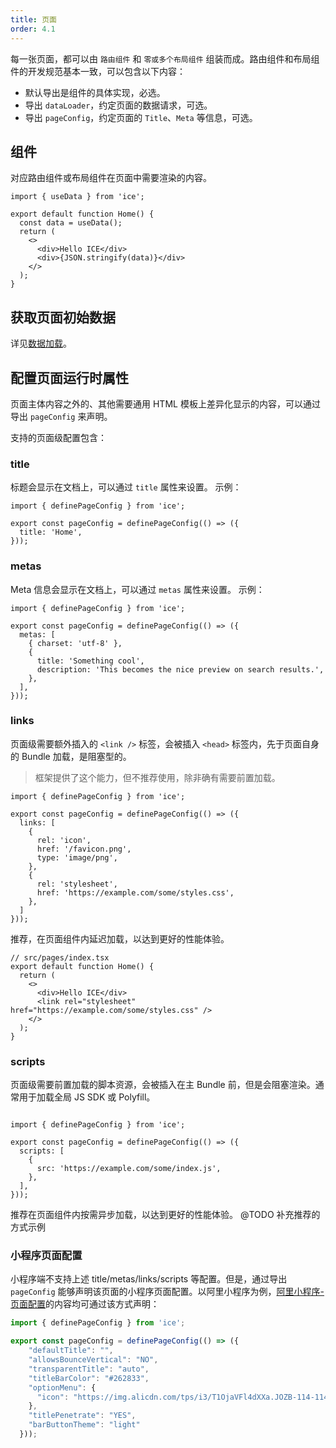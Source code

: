 ```yaml
---
title: 页面
order: 4.1
---
```


每一张页面，都可以由 `路由组件` 和 `零或多个布局组件` 组装而成。路由组件和布局组件的开发规范基本一致，可以包含以下内容：

- 默认导出是组件的具体实现，必选。
- 导出 `dataLoader`，约定页面的数据请求，可选。
- 导出 `pageConfig`，约定页面的 `Title`、`Meta` 等信息，可选。

## 组件

对应路由组件或布局组件在页面中需要渲染的内容。

```tsx title="src/pages/index.tsx"
import { useData } from 'ice';

export default function Home() {
  const data = useData();
  return (
    <>
      <div>Hello ICE</div>
      <div>{JSON.stringify(data)}</div>
    </>
  );
}
```

## 获取页面初始数据

详见[数据加载](./data-loader.md)。

## 配置页面运行时属性

页面主体内容之外的、其他需要通用 HTML 模板上差异化显示的内容，可以通过导出 `pageConfig` 来声明。

支持的页面级配置包含：

### title

标题会显示在文档上，可以通过 `title` 属性来设置。 示例：

```tsx
import { definePageConfig } from 'ice';

export const pageConfig = definePageConfig(() => ({
  title: 'Home',
}));
```

### metas

Meta 信息会显示在文档上，可以通过 `metas` 属性来设置。 示例：

```tsx
import { definePageConfig } from 'ice';

export const pageConfig = definePageConfig(() => ({
  metas: [
    { charset: 'utf-8' },
    {
      title: 'Something cool',
      description: 'This becomes the nice preview on search results.',
    },
  ],
}));
```

### links

页面级需要额外插入的 `<link />` 标签，会被插入 `<head>` 标签内，先于页面自身的 Bundle 加载，是阻塞型的。

> 框架提供了这个能力，但不推荐使用，除非确有需要前置加载。

```tsx
import { definePageConfig } from 'ice';

export const pageConfig = definePageConfig(() => ({
  links: [
    {
      rel: 'icon',
      href: '/favicon.png',
      type: 'image/png',
    },
    {
      rel: 'stylesheet',
      href: 'https://example.com/some/styles.css',
    },
  ]
}));
```

推荐，在页面组件内延迟加载，以达到更好的性能体验。

```tsx
// src/pages/index.tsx
export default function Home() {
  return (
    <>
      <div>Hello ICE</div>
      <link rel="stylesheet" href="https://example.com/some/styles.css" />
    </>
  );
}
```

### scripts

页面级需要前置加载的脚本资源，会被插入在主 Bundle 前，但是会阻塞渲染。通常用于加载全局 JS SDK 或 Polyfill。

```tsx

import { definePageConfig } from 'ice';

export const pageConfig = definePageConfig(() => ({
  scripts: [
    {
      src: 'https://example.com/some/index.js',
    },
  ],
}));
```

推荐在页面组件内按需异步加载，以达到更好的性能体验。
@TODO 补充推荐的方式示例

### 小程序页面配置

小程序端不支持上述 title/metas/links/scripts 等配置。但是，通过导出 `pageConfig` 能够声明该页面的小程序页面配置。以阿里小程序为例，[阿里小程序-页面配置](https://opendocs.alipay.com/mini/framework/page-json)的内容均可通过该方式声明：

```jsx title=src/pages/index.tsx
import { definePageConfig } from 'ice';

export const pageConfig = definePageConfig(() => ({
    "defaultTitle": "",
    "allowsBounceVertical": "NO",
    "transparentTitle": "auto",
    "titleBarColor": "#262833",
    "optionMenu": {
      "icon": "https://img.alicdn.com/tps/i3/T1OjaVFl4dXXa.JOZB-114-114.png"
    },
    "titlePenetrate": "YES",
    "barButtonTheme": "light"
  }));
```
